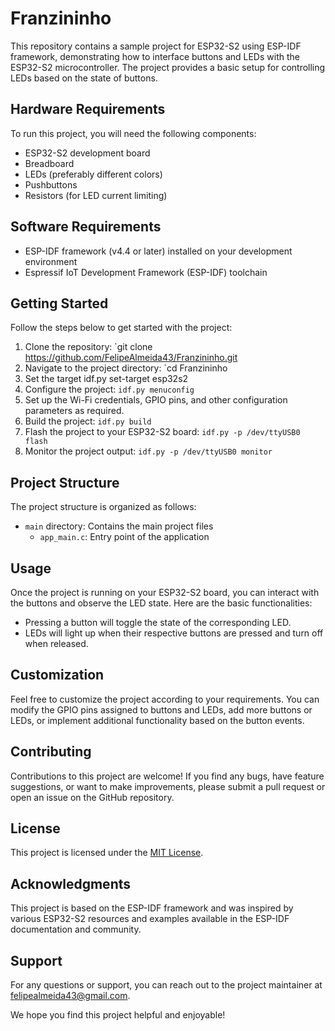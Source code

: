 # Franzininho

This repository contains a sample project for ESP32-S2 using ESP-IDF framework, demonstrating how to interface buttons and LEDs with the ESP32-S2 microcontroller. The project provides a basic setup for controlling LEDs based on the state of buttons.

## Hardware Requirements

To run this project, you will need the following components:

- ESP32-S2 development board
- Breadboard
- LEDs (preferably different colors)
- Pushbuttons
- Resistors (for LED current limiting)

## Software Requirements

- ESP-IDF framework (v4.4 or later) installed on your development environment
- Espressif IoT Development Framework (ESP-IDF) toolchain

## Getting Started

Follow the steps below to get started with the project:

1. Clone the repository: `git clone https://github.com/FelipeAlmeida43/Franzininho.git
2. Navigate to the project directory: `cd Franzininho
3. Set the target idf.py set-target esp32s2
4. Configure the project: `idf.py menuconfig`
5. Set up the Wi-Fi credentials, GPIO pins, and other configuration parameters as required.
6. Build the project: `idf.py build`
7. Flash the project to your ESP32-S2 board: `idf.py -p /dev/ttyUSB0 flash`
8. Monitor the project output: `idf.py -p /dev/ttyUSB0 monitor`

## Project Structure

The project structure is organized as follows:

- `main` directory: Contains the main project files
  - `app_main.c`: Entry point of the application


## Usage

Once the project is running on your ESP32-S2 board, you can interact with the buttons and observe the LED state. Here are the basic functionalities:

- Pressing a button will toggle the state of the corresponding LED.
- LEDs will light up when their respective buttons are pressed and turn off when released.

## Customization

Feel free to customize the project according to your requirements. You can modify the GPIO pins assigned to buttons and LEDs, add more buttons or LEDs, or implement additional functionality based on the button events.

## Contributing

Contributions to this project are welcome! If you find any bugs, have feature suggestions, or want to make improvements, please submit a pull request or open an issue on the GitHub repository.

## License

This project is licensed under the [MIT License](LICENSE.txt).

## Acknowledgments

This project is based on the ESP-IDF framework and was inspired by various ESP32-S2 resources and examples available in the ESP-IDF documentation and community.

## Support

For any questions or support, you can reach out to the project maintainer at felipealmeida43@gmail.com.

We hope you find this project helpful and enjoyable!
